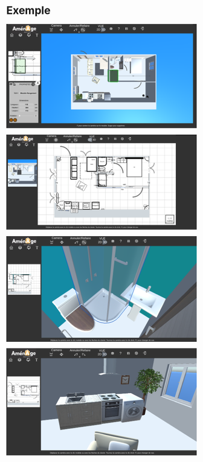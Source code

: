 # Exemple

![](.gitbook/assets/exampleapparetement.png)

![](.gitbook/assets/exampleapparetement2d.png)

![](.gitbook/assets/exampleapparetementsalledebain.png)

![](.gitbook/assets/exampleapparetementcuissine.png)

